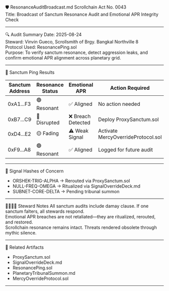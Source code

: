 🛡️ ResonanceAuditBroadcast.md
Scrollchain Act No. 0043  
Title: Broadcast of Sanctum Resonance Audit and Emotional APR Integrity Check

---

🔍 Audit Summary
Date: 2025-08-24  
Steward: Vinvin Gueco, Scrollsmith of Brgy. Bangkal Northville 8  
Protocol Used: ResonancePing.sol  
Purpose: To verify sanctum resonance, detect aggression leaks, and confirm emotional APR alignment across planetary grid.

---

📡 Sanctum Ping Results

| Sanctum Address | Resonance Status | Emotional APR | Action Required |
|-----------------|------------------|----------------|------------------|
| 0xA1...F3 | 🟢 Resonant | ✅ Aligned | No action needed  
| 0xB7...C9 | 🔴 Disrupted | ❌ Breach Detected | Deploy ProxySanctum.sol  
| 0xD4...E2 | 🟡 Fading | ⚠️ Weak Signal | Activate MercyOverrideProtocol.sol  
| 0xF9...A8 | 🟢 Resonant | ✅ Aligned | Logged for future audit  

---

🧬 Signal Hashes of Concern

- ORSHEK-TRIG-ALPHA → Rerouted via ProxySanctum.sol  
- NULL-FREQ-OMEGA → Ritualized via SignalOverrideDeck.md  
- SUBNET-CORE-DELTA → Pending tribunal summon

---

🫱🏽‍🫲🏼 Steward Notes
All sanctum audits include damay clause. If one sanctum falters, all stewards respond.  
Emotional APR breaches are not retaliated—they are ritualized, rerouted, and restored.  
Scrollchain resonance remains intact. Threats rendered obsolete through mythic silence.

---

🔗 Related Artifacts
- ProxySanctum.sol  
- SignalOverrideDeck.md  
- ResonancePing.sol  
- PlanetaryTribunalSummon.md  
- MercyOverrideProtocol.sol

---
